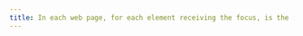 ```yaml
---
title: In each web page, for each element receiving the focus, is the [focus point](#focus-point) visible?
---
```

